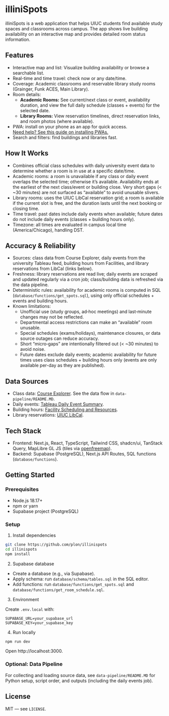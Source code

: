 # illiniSpots

illiniSpots is a web application that helps UIUC students find available study spaces and classrooms across campus. The app shows live building availability on an interactive map and provides detailed room status information.

## Features

- Interactive map and list: Visualize building availability or browse a searchable list.
- Real-time and time travel: check now or any date/time.
- Coverage: Academic classrooms and reservable library study rooms (Grainger, Funk ACES, Main Library).
- Room details:
  - **Academic Rooms:** See current/next class or event, availability duration, and view the full daily schedule (classes + events) for the selected date.
  - **Library Rooms:** View reservation timelines, direct reservation links, and room photos (where available).
- PWA: install on your phone as an app for quick access.  
    [Need help? See this guide on installing PWAs.](https://www.installpwa.com/from/illinispots.vercel.app)
- Search and filters: find buildings and libraries fast.

## How It Works

- Combines official class schedules with daily university event data to determine whether a room is in use at a specific date/time.
- Academic rooms: a room is unavailable if any class or daily event overlaps the selected time; otherwise it’s available. Availability ends at the earliest of the next class/event or building close. Very short gaps (< ~30 minutes) are not surfaced as “available” to avoid unusable slivers.
- Library rooms: uses the UIUC LibCal reservation grid; a room is available if the current slot is free, and the duration lasts until the next booking or closing time.
- Time travel: past dates include daily events when available; future dates do not include daily events (classes + building hours only).
- Timezone: all times are evaluated in campus local time (America/Chicago), handling DST.

## Accuracy & Reliability

- Sources: class data from Course Explorer, daily events from the university Tableau feed, building hours from Facilities, and library reservations from LibCal (links below).
- Freshness: library reservations are read live; daily events are scraped and updated regularly via a cron job; class/building data is refreshed via the data pipeline.
- Deterministic rules: availability for academic rooms is computed in SQL (`database/functions/get_spots.sql`), using only official schedules + events and building hours.
- Known limitations:
  - Unofficial use (study groups, ad‑hoc meetings) and last‑minute changes may not be reflected.
  - Departmental access restrictions can make an “available” room unusable.
  - Special schedules (exams/holidays), maintenance closures, or data source outages can reduce accuracy.
  - Short “micro‑gaps” are intentionally filtered out (< ~30 minutes) to avoid noise.
  - Future dates exclude daily events; academic availability for future times uses class schedules + building hours only (events are only available per-day as they are published).

## Data Sources

- Class data: [Course Explorer](https://courses.illinois.edu/). See the data flow in `data-pipeline/README.MD`.
- Daily events: [Tableau Daily Event Summary](https://tableau.admin.uillinois.edu/views/DailyEventSummary/DailyEvents).
- Building hours: [Facility Scheduling and Resources](https://operations.illinois.edu/facility-scheduling-and-resources/daily-event-summaries/).
- Library reservations: [UIUC LibCal](https://uiuc.libcal.com/allspaces).

## Tech Stack

- Frontend: Next.js, React, TypeScript, Tailwind CSS, shadcn/ui, TanStack Query, MapLibre GL JS (tiles via [openfreemap](https://openfreemap.org/)).
- Backend: Supabase (PostgreSQL), Next.js API Routes, SQL functions (`database/functions`).

## Getting Started

### Prerequisites

- Node.js 18.17+
- npm or yarn
- Supabase project (PostgreSQL)

### Setup

1) Install dependencies

```bash
git clone https://github.com/plon/illinispots
cd illinispots
npm install
```

2) Supabase database

- Create a database (e.g., via Supabase).
- Apply schema: run `database/schema/tables.sql` in the SQL editor.
- Add functions: run `database/functions/get_spots.sql` and `database/functions/get_room_schedule.sql`.

3) Environment

Create `.env.local` with:

```env
SUPABASE_URL=your_supabase_url
SUPABASE_KEY=your_supabase_key
```

4) Run locally

```bash
npm run dev
```

Open http://localhost:3000.

### Optional: Data Pipeline

For collecting and loading source data, see `data-pipeline/README.MD` for Python setup, script order, and outputs (including the daily events job).

## License

MIT — see `LICENSE`.
